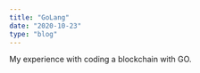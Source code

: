 ```yaml
---
title: "GoLang"
date: "2020-10-23"
type: "blog"
---
```


My experience with coding a blockchain with GO.
